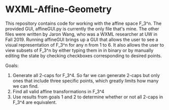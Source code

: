 # WXML-Affine-Geometry
This repository contains code for working with the affine space F_3^n. The provided GUI, affineGUI.py is currently the only file that's mine. The other files were written by Jaron Wang, who was a WXML researcher at UW in Fall 2019. Running affineGUI brings up a GUI that allows the user to see a visual representation of F_3^n for any n from 1 to 6. It also allows the user to view subsets of F_3^n by either typing them in in binary or by manually editing the state by checking checkboxes corresponding to desired points.

Goals: 
1) Generate all 2-caps for F_3^4. So far we can generate 2-caps but only ones that include three specific points, which greatly limits how many we can find.
2) Find all valid affine transformations in F_3^4
3) Use results from goals 1 and 2 to determine whether or not all 2-caps in F_3^4 are equivalent.
